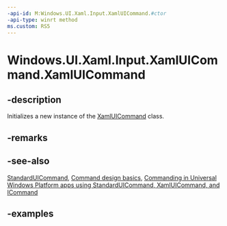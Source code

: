```yaml
---
-api-id: M:Windows.UI.Xaml.Input.XamlUICommand.#ctor
-api-type: winrt method
ms.custom: RS5
---
```


<!-- Method syntax.
public XamlUICommand.XamlUICommand()
-->

# Windows.UI.Xaml.Input.XamlUICommand.XamlUICommand

## -description

Initializes a new instance of the [XamlUICommand](xamluicommand.md) class.


## -remarks

## -see-also

[StandardUICommand](standarduicommand.md), [Command design basics](/windows/uwp/layout/commanding-basics), [Commanding in Universal Windows Platform apps using StandardUICommand, XamlUICommand, and ICommand](/windows/uwp/design/controls-and-patterns/commanding)

## -examples
